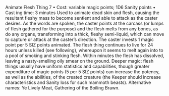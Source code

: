 Animate Flesh Thing 7
• Cost:  variable magic points; 1D6 Sanity points
•
 Cast
ing time: 3 minutes
Used to animate dead skin and flesh, causing the resultant 
fleshy mass to become sentient and able to attack as the 
caster desires. As the words are spoken, the caster points 
at the carcass (or lumps of flesh gathered for the purpose) 
and the flesh melts from any bones, as do any organs, 
transforming into a thick, fleshy semi-liquid, which can 
move to capture or attack at the caster’s direction. The 
caster invests 1 magic point per 5 SIZ points animated.
The flesh thing continues to live for 24 hours unless 
killed (see following), whereupon it seems to melt again 
into to a pool of smoking and stinking flesh. Within 
minutes the flesh has dissolved, leaving a nasty-smelling 
oily smear on the ground.
Deeper magic: flesh things usually have uniform statistics 
and capabilities, though greater expenditure of magic 
points (5 per 5 SIZ points) can increase the potency, as 
well as the abilities, of the created creature (the Keeper 
should increase characteristics and Sanity loss for such 
mammoth beasts).
Alternative names: Ye Lively Meat, Gathering of the Boiling 
Brawn.

